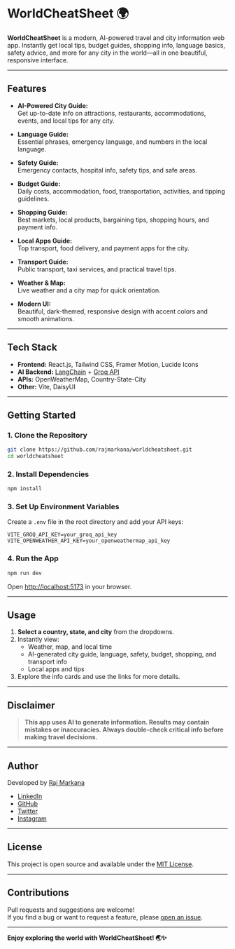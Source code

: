 

# WorldCheatSheet 🌍

**WorldCheatSheet** is a modern, AI-powered travel and city information web app. Instantly get local tips, budget guides, shopping info, language basics, safety advice, and more for any city in the world—all in one beautiful, responsive interface.

---

## Features

- **AI-Powered City Guide:**  
  Get up-to-date info on attractions, restaurants, accommodations, events, and local tips for any city.

- **Language Guide:**  
  Essential phrases, emergency language, and numbers in the local language.

- **Safety Guide:**  
  Emergency contacts, hospital info, safety tips, and safe areas.

- **Budget Guide:**  
  Daily costs, accommodation, food, transportation, activities, and tipping guidelines.

- **Shopping Guide:**  
  Best markets, local products, bargaining tips, shopping hours, and payment info.

- **Local Apps Guide:**  
  Top transport, food delivery, and payment apps for the city.

- **Transport Guide:**  
  Public transport, taxi services, and practical travel tips.

- **Weather & Map:**  
  Live weather and a city map for quick orientation.

- **Modern UI:**  
  Beautiful, dark-themed, responsive design with accent colors and smooth animations.

---

## Tech Stack

- **Frontend:** React.js, Tailwind CSS, Framer Motion, Lucide Icons
- **AI Backend:** [LangChain](https://js.langchain.com/) + [Groq API](https://groq.com/)
- **APIs:** OpenWeatherMap, Country-State-City
- **Other:** Vite, DaisyUI

---

## Getting Started

### 1. **Clone the Repository**
```bash
git clone https://github.com/rajmarkana/worldcheatsheet.git
cd worldcheatsheet
```

### 2. **Install Dependencies**
```bash
npm install
```

### 3. **Set Up Environment Variables**

Create a `.env` file in the root directory and add your API keys:
```
VITE_GROQ_API_KEY=your_groq_api_key
VITE_OPENWEATHER_API_KEY=your_openweathermap_api_key
```

### 4. **Run the App**
```bash
npm run dev
```
Open [http://localhost:5173](http://localhost:5173) in your browser.

---

## Usage

1. **Select a country, state, and city** from the dropdowns.
2. Instantly view:
   - Weather, map, and local time
   - AI-generated city guide, language, safety, budget, shopping, and transport info
   - Local apps and tips
3. Explore the info cards and use the links for more details.

---

## Disclaimer

> **This app uses AI to generate information. Results may contain mistakes or inaccuracies. Always double-check critical info before making travel decisions.**

---

## Author

Developed by [Raj Markana](https://rajmarkana.vercel.app)

- [LinkedIn](https://www.linkedin.com/in/rajmarkana)
- [GitHub](https://github.com/RajMarkana)
- [Twitter](https://x.com/rajmarkana)
- [Instagram](https://instagram.com/rajmarkana13)

---

## License

This project is open source and available under the [MIT License](LICENSE).

---

## Contributions

Pull requests and suggestions are welcome!  
If you find a bug or want to request a feature, please [open an issue](https://github.com/RajMarkana/worldcheatsheet/issues).

---

**Enjoy exploring the world with WorldCheatSheet! 🌏✨**

